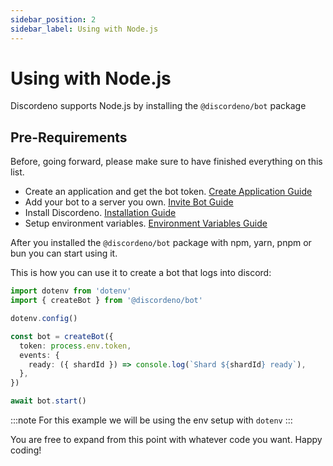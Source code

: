 ```yaml
---
sidebar_position: 2
sidebar_label: Using with Node.js
---
```


# Using with Node.js

Discordeno supports Node.js by installing the `@discordeno/bot` package

## Pre-Requirements

Before, going forward, please make sure to have finished everything on this list.

- Create an application and get the bot token. [Create Application Guide](https://discordeno.js.org/docs/beginner/token)
- Add your bot to a server you own. [Invite Bot Guide](https://discordeno.js.org/docs/beginner/inviting)
- Install Discordeno. [Installation Guide](https://discordeno.js.org)
- Setup environment variables. [Environment Variables Guide](https://discordeno.js.org/docs/beginner/env)

After you installed the `@discordeno/bot` package with npm, yarn, pnpm or bun you can start using it.

This is how you can use it to create a bot that logs into discord:

```ts
import dotenv from 'dotenv'
import { createBot } from '@discordeno/bot'

dotenv.config()

const bot = createBot({
  token: process.env.token,
  events: {
    ready: ({ shardId }) => console.log(`Shard ${shardId} ready`),
  },
})

await bot.start()
```

:::note
For this example we will be using the env setup with `dotenv`
:::

You are free to expand from this point with whatever code you want. Happy coding!
